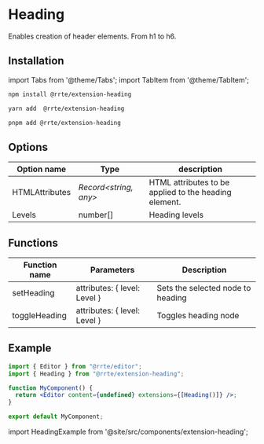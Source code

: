 # Heading

Enables creation of header elements. From h1 to h6.

## Installation

import Tabs from '@theme/Tabs';
import TabItem from '@theme/TabItem';

<Tabs>
  <TabItem value="npm" label="npm" default>

```bash
npm install @rrte/extension-heading
```

  </TabItem>
  <TabItem value="yarn" label="yarn">

```bash
yarn add  @rrte/extension-heading
```

  </TabItem>
  <TabItem value="pnpm" label="pnpm">

```bash
pnpm add @rrte/extension-heading
```

  </TabItem>
</Tabs>

## Options

| Option name    | Type                  | description                                           |
| -------------- | --------------------- | ----------------------------------------------------- |
| HTMLAttributes | _Record<string, any>_ | HTML attributes to be applied to the heading element. |
| Levels         | number[]              | Heading levels                                        |

## Functions

| Function name | Parameters                   | Description                       |
| ------------- | ---------------------------- | --------------------------------- |
| setHeading    | attributes: { level: Level } | Sets the selected node to heading |
| toggleHeading | attributes: { level: Level } | Toggles heading node              |

## Example

```jsx
import { Editor } from "@rrte/editor";
import { Heading } from "@rrte/extension-heading";

function MyComponent() {
  return <Editor content={undefined} extensions={[Heading()]} />;
}

export default MyComponent;
```

import HeadingExample from '@site/src/components/extension-heading';

<HeadingExample />
